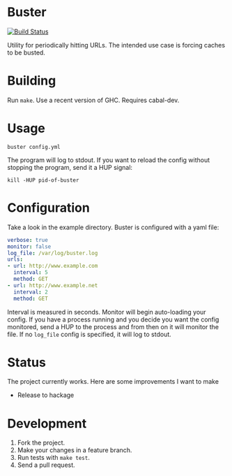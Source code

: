 Buster
====
[![Build Status](https://travis-ci.org/MichaelXavier/Buster.png?branch=master)](https://travis-ci.org/MichaelXavier/Buster)

Utility for periodically hitting URLs. The intended use case is forcing caches
to be busted.

Building
====
Run `make`. Use a recent version of GHC. Requires cabal-dev. 

Usage
=====

`buster config.yml`

The program will log to stdout. If you want to reload the config without
stopping the program, send it a HUP signal:

`kill -HUP pid-of-buster`

Configuration
=============

Take a look in the example directory. Buster is configured with a yaml file:

```yaml
verbose: true
monitor: false
log_file: /var/log/buster.log
urls:
- url: http://www.example.com
  interval: 5
  method: GET
- url: http://www.example.net
  interval: 2
  method: GET
```

Interval is measured in seconds. Monitor will begin auto-loading your config.
If you have a process running and you decide you want the config monitored,
send a HUP to the process and from then on it will monitor the file. If no
`log_file` config is specified, it will log to stdout.

Status
======
The project currently works. Here are some improvements I want to make

* Release to hackage

Development
===========

1. Fork the project.
2. Make your changes in a feature branch.
3. Run tests with `make test`.
4. Send a pull request.
